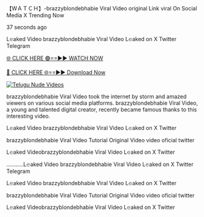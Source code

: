 【﻿WＡＴＣＨ】-brazzyblondebhabie Viral Video original Link viral On Social Media X Trending Now



37 seconds ago

L𝚎aked Video brazzyblondebhabie Viral Video L𝚎aked on X Twitter Telegram

[🌐 CLICK HERE 🟢==►► WATCH NOW](https://viral-xone.blogspot.com/2025/01/valovideo.html)

[🔴 CLICK HERE 🌐==►► Download Now](https://viral-xone.blogspot.com/2025/01/valovideo.html)

[![Telugu Nude Videos](https://i.imgur.com/dJHk4Zq.gif)](https://viral-xone.blogspot.com/2025/01/valovideo.html)

brazzyblondebhabie Viral Video took the internet by storm and amazed viewers on various social media platforms. brazzyblondebhabie Viral Video, a young and talented digital creator, recently became famous thanks to this interesting video.

L𝚎aked Video brazzyblondebhabie Viral Video L𝚎aked on X Twitter

brazzyblondebhabie Viral Video Tutorial Original Video video oficial twitter

L𝚎aked Videobrazzyblondebhabie Viral Video L𝚎aked on X Twitter

...........L𝚎aked Video brazzyblondebhabie Viral Video L𝚎aked on X Twitter Telegram

L𝚎aked Video brazzyblondebhabie Viral Video L𝚎aked on X Twitter

brazzyblondebhabie Viral Video Tutorial Original Video video oficial twitter

L𝚎aked Videobrazzyblondebhabie Viral Video L𝚎aked on X Twitter